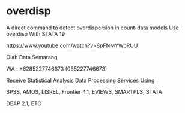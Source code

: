 # overdisp
A direct command to detect overdispersion in count-data models Use overdisp With STATA 19

https://www.youtube.com/watch?v=8pFNMYWpRUU

Olah Data Semarang

WA : +6285227746673 (085227746673)

Receive Statistical Analysis Data Processing Services Using

SPSS, AMOS, LISREL, Frontier 4.1, EVIEWS, SMARTPLS, STATA

DEAP 2.1, ETC
